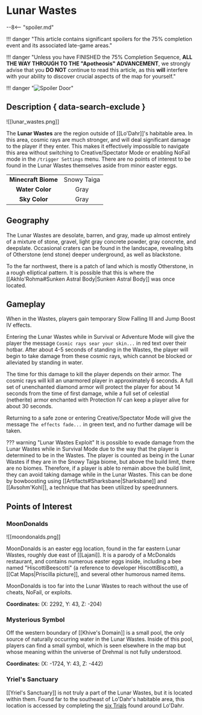 # Lunar Wastes

--8<-- "spoiler.md"

!!! danger "This article contains significant spoilers for the 75% completion event and its associated late-game areas."

!!! danger "Unless you have FINISHED the 75% Completion Sequence, **ALL THE WAY THROUGH TO THE "Apotheosis" ADVANCEMENT**, we strongly advise that you **DO NOT** continue to read this article, as this **will** interfere with your ability to discover crucial aspects of the map for yourself."

!!! danger "![Spoiler Door](/assets/img/spoiler_door.png)"

## Description { data-search-exclude }

![[lunar_wastes.png]]

The **Lunar Wastes** are the region outside of [[Lo'Dahr]]'s habitable area. In this area, cosmic rays are much stronger, and will deal significant damage to the player if they enter. This makes it effectively impossible to navigate this area without switching to Creative/Spectator Mode or enabling NoFail mode in the `/trigger Settings` menu. There are no points of interest to be found in the Lunar Wastes themselves aside from minor easter eggs.

|                  |                   |
|:----------------:|:-----------------:|
| **Minecraft Biome**  | Snowy Taiga  |
| **Water Color**      | Gray    |
| **Sky Color**        | Gray     |

## Geography

The Lunar Wastes are desolate, barren, and gray, made up almost entirely of a mixture of stone, gravel, light gray concrete powder, gray concrete, and deepslate. Occasional craters can be found in the landscape, revealing bits of Otherstone (end stone) deeper underground, as well as blackstone. 

To the far northwest, there is a patch of land which is mostly Otherstone, in a rough elliptical pattern. It is possible that this is where the [[Akhlo'Rohma#Sunken Astral Body|Sunken Astral Body]] was once located.

## Gameplay

When in the Wastes, players gain temporary Slow Falling III and Jump Boost IV effects.

Entering the Lunar Wastes while in Survival or Adventure Mode will give the player the message `Cosmic rays sear your skin...` in red text over their hotbar. After about 4-5 seconds of standing in the Wastes, the player will begin to take damage from these cosmic rays, which cannot be blocked or alleviated by standing in water.

The time for this damage to kill the player depends on their armor. The cosmic rays will kill an unarmored player in approximately 6 seconds. A full set of unenchanted diamond armor will protect the player for about 14 seconds from the time of first damage, while a full set of celestial (netherite) armor enchanted with Protection IV can keep a player alive for about 30 seconds.

Returning to a safe zone or entering Creative/Spectator Mode will give the message `The effects fade...` in green text, and no further damage will be taken.

??? warning "Lunar Wastes Exploit"
    It is possible to evade damage from the Lunar Wastes while in Survival Mode due to the way that the player is determined to be in the Wastes. The player is counted as being in the Lunar Wastes if they are in the Snowy Taiga biome, but above the build limit, there are no biomes. Therefore, if a player is able to remain above the build limit, they can avoid taking damage while in the Lunar Wastes. This can be done by bowboosting using [[Artifacts#Sharksbane|Sharksbane]] and [[Avsohm'Kohl]], a technique that has been utilized by speedrunners.

## Points of Interest

### MoonDonalds

![[moondonalds.png]]

MoonDonalds is an easter egg location, found in the far eastern Lunar Wastes, roughly due east of [[Lajani]]. It is a parody of a McDonalds restaurant, and contains numerous easter eggs inside, including a bee named "HiscottiBeescotti" (a reference to developer HiscottiBiscotti), a [[Cat Maps|Priscilla picture]], and several other humorous named items.

MoonDonalds is too far into the Lunar Wastes to reach without the use of cheats, NoFail, or exploits.

**Coordinates:** (X: 2292, Y: 43, Z: -204)

### Mysterious Symbol

Off the western boundary of [[Khive's Domain]] is a small pool, the only source of naturally occurring water in the Lunar Wastes. Inside of this pool, players can find a small symbol, which is seen elsewhere in the map but whose meaning within the universe of Drehmal is not fully understood.

**Coordinates:** (X: -1724, Y: 43, Z: -442)

### Yriel's Sanctuary

[[Yriel's Sanctuary]] is not truly a part of the Lunar Wastes, but it is located within them. Found far to the southeast of Lo'Dahr's habitable area, this location is accessed by completing the [six Trials](/World/Post-75_Area/Points_of_Interest/Trials/) found around Lo'Dahr.

